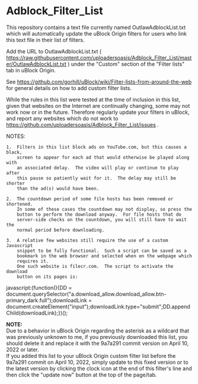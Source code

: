 # Adblock_Filter_List
This repository contains a text file currently named OutlawAdblockList.txt which will automatically update the uBlock Origin filters for users who link this text file in their list of filters.

Add the URL to OutlawAdblockList.txt ( https://raw.githubusercontent.com/uploadersoasis/Adblock_Filter_List/master/OutlawAdblockList.txt ) under the "Custom" section of the "Filter lists" tab in uBlock Origin.

See https://github.com/gorhill/uBlock/wiki/Filter-lists-from-around-the-web for general details on how to add custom filter lists.

While the rules in this list were tested at the time of inclusion in this list, given that websites on the Internet are continually changing, some may not work now or in the future.  Therefore regularly update your filters in uBlock, and report any websites which do not work to https://github.com/uploadersoasis/Adblock_Filter_List/issues .

NOTES:

	1.  Filters in this list block ads on YouTube.com, but this causes a black,
        screen to appear for each ad that would otherwise be played along with
        an associated delay.  The video will play or continue to play after
        this pause so patiently wait for it.  The delay may still be shorter
        than the ad(s) would have been.

    2.  The countdown period of some file hosts has been removed or shortened.
        In some of these cases the countdown may not display, so press the
        button to perform the download anyway.  For file hosts that do
        server-side checks on the countdown, you will still have to wait the
        normal period before downloading.

    3.  A relative few websites still require the use of a custom Javascript
        snippet to be fully functional.  Such a script can be saved as a
        bookmark in the web browser and selected when on the webpage which
        requires it.
        One such website is filecr.com.  The script to activate the download
        button on its pages is:
javascript:(function(){DD = document.querySelector("a.download_allow.download_allow.btn-primary_dark.full");downloadLink = document.createElement("input");downloadLink.type="submit";DD.appendChild(downloadLink);})();

<b>NOTE:</b><br>
Due to a behavior in uBlock Origin regarding the asterisk as a wildcard that was previously unknown to me, if you previously downloaded this list, you should delete it and replace it with the 9a7a291 commit version on April 10, 2022 or later.<br>
If you added this list to your uBlock Origin custom filter list before the 9a7a291 commit on April 10, 2022, simply update to this fixed version or to the latest version by clicking the clock icon at the end of this filter's line and then click the "update now" button at the top of the page/tab.
